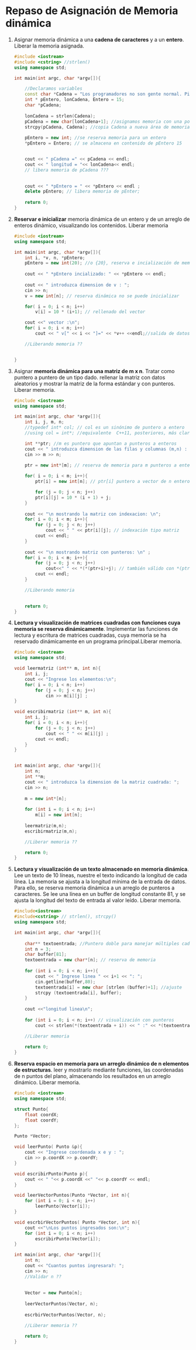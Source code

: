 # Repaso de Asignación de Memoria dinámica

1. Asignar memoria dinámica a una **cadena de caracteres** y a un **entero**. Liberar la memoria asignada.

    ```cpp
    #include <iostream>
    #include <cstring> //strlen()
    using namespace std;

    int main(int argc, char *argv[]){

        //Declaramos variables
        const char *Cadena = "Los programadores no son gente normal. Piensan en bits y bytes";
        int * pEntero, lonCadena, Entero = 15;
        char *pCadena;
        
        lonCadena = strlen(Cadena);
        pCadena = new char[lonCadena+1]; //asignamos memoria con una posición para el fin de cadena
        strcpy(pCadena, Cadena); //copia Cadena a nueva área de memoria (Heap)
        
        pEntero = new int; //se reserva memoria para un entero
        *pEntero = Entero; // se almacena en contenido de pEntero 15


        cout << " pCadena =" << pCadena << endl;
        cout << " longitud = "<< lonCadena<< endl;
        // libera memoria de pCadena ???
        

        cout << " *pEntero = " << *pEntero << endl ;
        delete pEntero; // libera memoria de pEnter;
        
        return 0;
    }
    ```

2. **Reservar  e inicializar** memoria dinámica de un entero y de un arreglo de enteros dinámico, visualizando los contenidos. Liberar memoria

    ```cpp
    #include <iostream>
    using namespace std;

    int main(int argc, char *argv[]){
        int i, *v, n, *pEntero;
        pEntero = new int(20); //o {20}, reserva e incialización de memoria
        
        cout << " *pEntero incializado: " << *pEntero << endl;
        
        cout << " introduzca dimension de v : ";
        cin >> n;
        v = new int[n]; // reserva dinámica no se puede inicializar
    
        for( i = 0; i < n; i++)
            v[i] = 10 * (i+1); // rellenado del vector

        cout <<" vector :\n";
        for( i = 0; i < n; i++)
            cout << " v[" << i << "]=" << *v++ <<endl;//salida de datos con puntero

        //Liberando memoria ??


    }
    ```

3. Asignar **memoria dinámica para una matriz de m x n**. Tratar como puntero a puntero de un tipo dado. rellenar la matriz con datos aleatorios y mostrar la matriz de la forma estándar y con punteros. Liberar memoria.

    ```cpp
    #include <iostream>
    using namespace std;

    int main(int argc, char *argv[]){
        int i, j, m, n;
        //typedef int* col; // col es un sinónimo de puntero a entero
        //using col = int*; //equivalente  C++11, posteriores, más clara y legible

        int **ptr; //m es puntero que apuntan a punteros a enteros
        cout << " introduzca dimension de las filas y columnas (m,n) : ";
        cin >> m >> n;

        ptr = new int*[m]; // reserva de memoria para m punteros a enteros
        
        for( i = 0; i < m; i++){
            ptr[i] = new int[n]; // ptr[i] puntero a vector de n enteros

            for (j = 0; j < n; j++)
            ptr[i][j] = 10 * (i + 1) + j;
        }
        
        cout << "\n mostrando la matriz con indexacion: \n";
        for( i = 0; i < m; i++){
            for (j = 0; j < n; j++)
                cout << " " << ptr[i][j]; // indexación tipo matriz
            cout << endl;
        }
                
        cout << "\n mostrando matriz con punteros: \n" ;
        for( i = 0; i < m; i++){
            for (j = 0; j < n; j++)
                cout<<" " << *(*(ptr+i)+j); // también válido con *(ptr[i]+j)...*(i[ptr] + j)
            cout << endl;
        }

        //Liberando memoria
        

        return 0;
    }
    ```


4. **Lectura y visualización de matrices cuadradas con funciones cuya memoria se reserva dinámicamente**. Implementar las funciones de lectura y escritura de matrices cuadradas, cuya memoria se ha reservado dinámicamente en un programa principal.Liberar memoria.

    ```cpp
    #include <iostream>
    using namespace std;

    void leermatriz (int** m, int n){
        int i, j;
        cout << "Ingrese los elementos:\n";
        for( i = 0; i < n; i++)
            for (j = 0; j < n; j++)
                cin >> m[i][j] ;
    }

    void escribirmatriz (int** m, int n){
        int i, j;
        for( i = 0; i < n; i++){
            for (j = 0; j < n; j++)
                cout << " " << m[i][j] ;
            cout << endl;
        }
    }


    int main(int argc, char *argv[]){
        int n;
        int **m; 
        cout << " introduzca la dimension de la matriz cuadrada: ";
        cin >> n;
        
        m = new int*[n];
        
        for (int i = 0; i < n; i++)
            m[i] = new int[n];
            
        leermatriz(m,n);
        escribirmatriz(m,n);

        //Liberar memoria ??

        return 0;
    }
    ```

5. **Lectura y visualización de un texto almacenado en memoria dinámica**. Lee un texto de 10 líneas, nuestre el texto indicando la longitud de cada línea. La memoria se ajusta a la longitud mínima de la entrada de datos. Para ello, se reserva memoria dinámica a un arreglo de punteros a caracteres. Se lee una línea en un buffer de longitud constante 81, y se ajusta la longitud del texto de entrada al valor leído. Liberar memoria.

    ```cpp
    #include<iostream>
    #include<cstring> // strlen(), strcpy()
    using namespace std;

    int main(int argc, char *argv[]){
        
        char** textoentrada; //Puntero doble para manejar múltiples cadenas
        int n = 3;
        char buffer[81];
        textoentrada = new char*[n]; // reserva de memoria
        
        for (int i = 0; i < n; i++){
            cout << " Ingrese linea " << i+1 << ": ";
            cin.getline(buffer,80);
            textoentrada[i] = new char [strlen (buffer)+1]; //ajuste
            strcpy (textoentrada[i], buffer);
        }
        
        cout <<"longitud linea\n";
        
        for (int i = 0; i < n; i++) // visualización con punteros
            cout << strlen(*(textoentrada + i)) << " :" << *(textoentrada + i) << endl;

        //Liberar memoria   
            
        return 0;
    }
    ```

6. **Reserva espacio en memoria para un arreglo dinámico de n elementos de estructuras**. leer y mostrarlo mediante funciones, las coordenadas de n puntos del plano, almacenando los resultados en un arreglo dinámico. Liberar memoria.

    ```cpp
    #include <iostream>
    using namespace std;

    struct Punto{
        float coordX;
        float coordY;
    };

    Punto *Vector; 

    void leerPunto( Punto &p){
        cout << "Ingrese coordenada x e y : ";
        cin >> p.coordX >> p.coordY;
    }

    void escribirPunto(Punto p){
        cout << " "<< p.coordX <<" "<< p.coordY << endl;
    }

    void leerVectorPuntos(Punto *Vector, int n){
        for (int i = 0; i < n; i++)
            leerPunto(Vector[i]);
    }

    void escrbirVectorPuntos( Punto *Vector, int n){
        cout <<"\nLos puntos ingresados son:\n";
        for (int i = 0; i < n; i++)
            escribirPunto(Vector[i]);
    }

    int main(int argc, char *argv[]){
        int n;
        cout << "Cuantos puntos ingresara?: ";
        cin >> n;
        //Validar n ??
        
        
        Vector = new Punto[n];
        
        leerVectorPuntos(Vector, n);
        
        escrbirVectorPuntos(Vector, n);

        //Liberar memoria ??

        return 0;
    }
    ```
